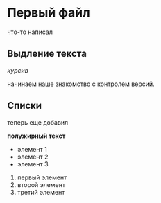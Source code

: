 # Первый файл 

что-то написал

## Выдление текста

*курсив*

начинаем наше знакомство с контролем версий.

## Списки

теперь еще добавил

**полужирный текст**

* элемент 1
* элемент 2
* элемент 3

1. первый элемент
2. второй элемент
3. третий элемент